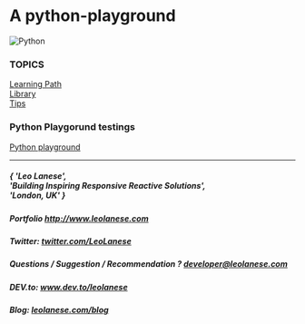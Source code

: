 # A python-playground


![Python](https://upload.wikimedia.org/wikipedia/commons/0/0a/Python.svg)


### TOPICS

[Learning Path](https://github.com/leolanese/python-playground/tree/master/learning)<br/>
[Library](https://github.com/leolanese/python-playground/tree/master/learning)<br/>
[Tips](https://github.com/leolanese/python-playground/tree/master/tips)<br/>


### Python Playgorund testings

[Python playground](https://trinket.io/python)

---

<h5> { 'Leo Lanese',<br>
       'Building Inspiring Responsive Reactive Solutions',<br>
       'London, UK' }<br>
</h5>
<h5>Portfolio
<a href="http://www.leolanese.com" target="_blank">http://www.leolanese.com</a>
</h5>
<h5>Twitter:
<a href="http://twitter.com/LeoLanese" target="_blank">twitter.com/LeoLanese</a>
</h5>
<h5>Questions / Suggestion / Recommendation ?
<a href="mail:to">developer@leolanese.com</a>
</h5>
<h5>DEV.to:
<a href="http://www.dev.to/leolanese" target="_blank">www.dev.to/leolanese</a>
</h5>
<h5>Blog:
<a href="http://www.leolanese.com/blog" target="_blank">leolanese.com/blog</a>
</h5>

